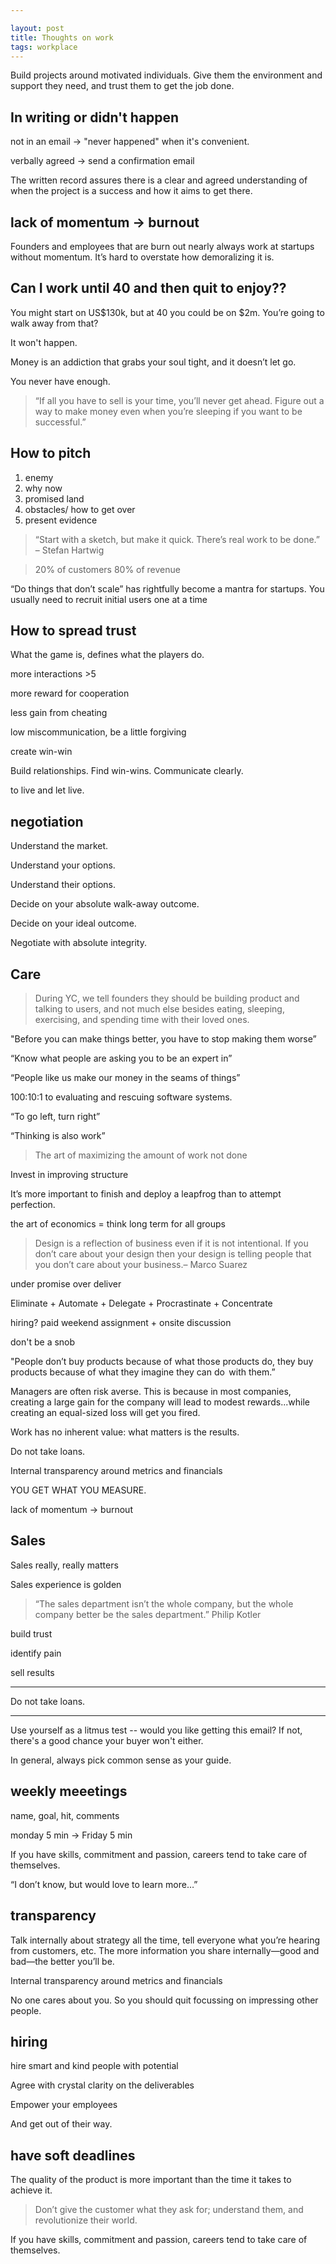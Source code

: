 ```yaml
---

layout: post
title: Thoughts on work 
tags: workplace
---
```


Build projects around motivated individuals. Give them the environment and support they need, and trust them to get the job done.


## In writing or didn't happen 
not in an email  ->  "never happened" when it's convenient.

verbally agreed -> send a confirmation email

The written record assures there is a clear and agreed understanding of when the project is a success and how it aims to get there.


## lack of momentum -> burnout

Founders and employees that are burn out nearly always work at startups without momentum. It’s hard to overstate how demoralizing it is.


## Can I work until 40 and then quit to enjoy??

You might start on US$130k, but at 40 you could be on $2m. You’re going to walk away from that?

It won't happen.

Money is an addiction that grabs your soul tight, and it doesn’t let go.

You never have enough.


> “If all you have to sell is your time, you’ll never get ahead. Figure out a way to make money even when you’re sleeping if you want to be successful.”




## How to pitch
1. enemy
2. why now 
3. promised land
4. obstacles/ how to get over
5. present evidence


> “Start with a sketch, but make it quick. There’s real work to be done.” – Stefan Hartwig


> 20% of customers 80% of revenue

“Do things that don’t scale” has rightfully become a mantra for startups. You usually need to recruit initial users one at a time


## How to spread trust

What the game is, defines what the players do.

more interactions >5 

more reward for cooperation 

less gain from cheating

low miscommunication, be a little forgiving

create win-win 

Build relationships. Find win-wins. Communicate clearly. 

to live and let live.





## negotiation

Understand the market.

Understand your options.

Understand their options.

Decide on your absolute walk-away outcome.

Decide on your ideal outcome.

Negotiate with absolute integrity.


## Care 


> During YC, we tell founders they should be building product and talking to users, and not much else besides eating, sleeping, exercising, and spending time with their loved ones.



"Before you can make things better, you have to stop making them worse”

“Know what people are asking you to be an expert in”

“People like us make our money in the seams of things”

100:10:1 to evaluating and rescuing software systems.

“To go left, turn right”

“Thinking is also work”



> The art of maximizing the amount of work not done 

Invest in improving structure



It’s more important to finish and deploy a leapfrog than to attempt perfection.

the art of economics = think long term for all groups


> Design is a reflection of  business even if it is not intentional. If you don’t care about your design then your design is telling people that you don’t care about your business.– Marco Suarez


under promise over deliver

Eliminate + Automate + Delegate + Procrastinate + Concentrate


hiring? paid weekend assignment + onsite discussion


don't be a snob 


"People don’t buy products because of what those products do, they buy products because of what they imagine they can do   with them.”


Managers are often risk averse. This is because in most companies, creating a large gain for the company will lead to modest rewards...while creating an equal-sized loss will get you fired.


Work has no inherent value: what matters is the results.

Do not take loans.

Internal transparency around metrics and financials 

YOU GET WHAT YOU MEASURE. 

lack of momentum -> burnout

## Sales 
Sales really, really matters

Sales experience is golden

> “The sales department isn’t the whole company, but the whole company better be the sales department.”
Philip Kotler

build trust

identify pain

sell results


<hr>

Do not take loans.

<hr>

Use yourself as a litmus test -- would you like getting this email?  If not, there's a good chance your buyer won't either.


In general, always pick common sense as your guide.


## weekly meeetings
name, goal, hit, comments

monday 5 min -> Friday 5 min



If you have skills, commitment and passion, careers tend to take care of themselves.


“I don’t know, but would love to learn more…”


## transparency

Talk internally about strategy all the time, tell everyone what you’re hearing from customers, etc. The more information you share internally—good and bad—the better you’ll be.

Internal transparency around metrics and financials 

No one cares about you. So you should quit focussing on impressing other people.

## hiring 

hire smart and kind people with potential

Agree with crystal clarity on the deliverables

Empower your employees

And get out of their way.


## have soft deadlines

The quality of the product is more important than the time it takes to achieve it.


> Don’t give the customer what they ask for; understand them, and revolutionize their world.


If you have skills, commitment and passion, careers tend to take care of themselves.